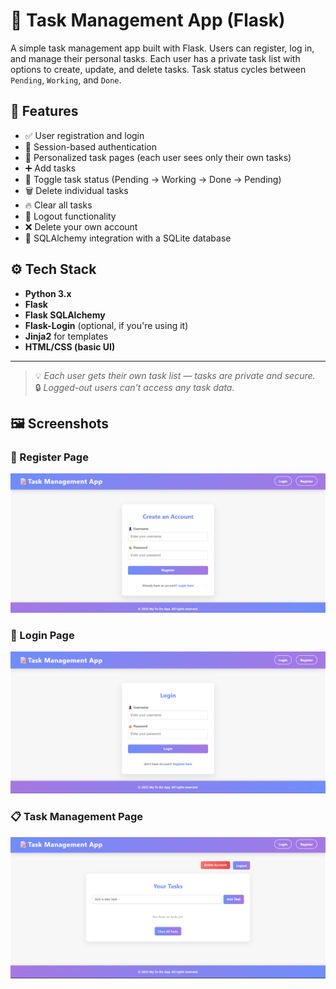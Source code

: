 # 📝 Task Management App (Flask)

A simple task management app built with Flask. Users can register, log in, and manage their personal tasks. Each user has a private task list with options to create, update, and delete tasks. Task status cycles between `Pending`, `Working`, and `Done`.

## 🚀 Features

- ✅ User registration and login
- 🔐 Session-based authentication
- 🧍 Personalized task pages (each user sees only their own tasks)
- ➕ Add tasks
- 🔄 Toggle task status (Pending → Working → Done → Pending)
- 🗑️ Delete individual tasks
- 🔥 Clear all tasks
- 🚪 Logout functionality
- ❌ Delete your own account
- 💾 SQLAlchemy integration with a SQLite database

## ⚙️ Tech Stack

- **Python 3.x**
- **Flask**
- **Flask SQLAlchemy**
- **Flask-Login** (optional, if you're using it)
- **Jinja2** for templates
- **HTML/CSS (basic UI)**

---

> 💡 _Each user gets their own task list — tasks are private and secure._  
> 🔒 _Logged-out users can't access any task data._

## 🖼️ Screenshots
### 📝 Register Page
![Register Page](screenshots/register_page.png)

### 🔐 Login Page
![Login Page](screenshots/login_page.png)

### 📋 Task Management Page
![Task Dashboard](screenshots/task_management_page.png)

